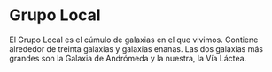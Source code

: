 # Grupo Local

El Grupo Local es el cúmulo de galaxias en el que vivimos. Contiene alrededor de
treinta galaxias y galaxias enanas. Las dos galaxias más grandes son la Galaxia
de Andrómeda y la nuestra, la Vía Láctea.
